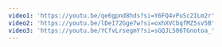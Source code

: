 ```yaml
---
video1: 'https://youtu.be/qe6gpnd8hds?si=Y6FQ4vPuSc2ILm2r'
video2: 'https://youtu.be/lDeI72Gge7w?si=oxhXVCbqfMZ5sv5B'
video3: 'https://youtu.be/YCfvLrsegmY?si=sGQJLS06TGnotoa_'
---
```


